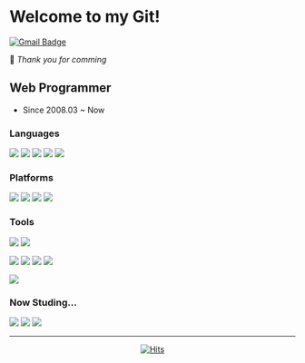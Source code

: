 # Welcome to my Git!

[![Gmail Badge](https://img.shields.io/badge/Gmail-d14836?style=flat-square&logo=Gmail&logoColor=white&link=mailto:dudn1114@gmail.com)](mailto:dudn1114@gmail.com)

🤞 _Thank you for comming_

## Web Programmer

- Since 2008.03 ~ Now

### Languages

<img src="https://img.shields.io/badge/PHP-777BB4?style=flat-square&logo=php&logoColor=white"/>&nbsp;<img src="https://img.shields.io/badge/MySQL-4479A1?style=flat-square&logo=mysql&logoColor=white"/>&nbsp;<img src="https://img.shields.io/badge/Javascript-F7DF1E?style=flat-square&logo=javascript&logoColor=white"/>&nbsp;<img src="https://img.shields.io/badge/HTML5-E34F26?style=flat-square&logo=html5&logoColor=white"/>&nbsp;<img src="https://img.shields.io/badge/CSS-1572B6?style=flat-square&logo=css3&logoColor=white"/>

### Platforms

<img src="https://img.shields.io/badge/CodeIgniter-EF4223?style=flat-square&logo=CodeIgniter&logoColor=white"/>&nbsp;<img src="https://img.shields.io/badge/Wordpress-21759B?style=flat-square&logo=Wordpress&logoColor=white"/>&nbsp;<img src="https://img.shields.io/badge/Drupal-0678BE?style=flat-square&logo=Drupal&logoColor=white"/>&nbsp;<img src="https://img.shields.io/badge/Magento-EE672F?style=flat-square&logo=Magento&logoColor=white"/>

### Tools

<img src="https://img.shields.io/badge/Visual&nbsp;Studio&nbsp;Code-007ACC1572B6?style=flat-square&logo=visualstudiocode&logoColor=white"/>&nbsp;<img src="https://img.shields.io/badge/Git-F05032?style=flat-square&logo=git&logoColor=white"/>

<img src="https://img.shields.io/badge/Confluence-172B4D?style=flat-square&logo=Confluence&logoColor=white"/>&nbsp;<img src="https://img.shields.io/badge/jira-0052CC?style=flat-square&logo=jira&logoColor=white"/>&nbsp;<img src="https://img.shields.io/badge/Slack-4A154B?style=flat-square&logo=slack&logoColor=white"/>&nbsp;<img src="https://img.shields.io/badge/Trello-0052CC?style=flat-square&logo=Trello&logoColor=white"/>

<img src="https://img.shields.io/badge/Adobe&nbsp;Photoshop-31A8FF?style=flat-square&logo=adobephotoshop&logoColor=white"/>

### Now Studing...

<img src="https://img.shields.io/badge/Docker-2496ED?style=flat-square&logo=docker&logoColor=white"/>&nbsp;<img src="https://img.shields.io/badge/Vue.js-4FC08D?style=flat-square&logo=Vue.js&logoColor=white"/>&nbsp;<img src="https://img.shields.io/badge/React-61DAFB?style=flat-square&logo=React&logoColor=white"/>

---

<div align=center>

[![Hits](https://hits.seeyoufarm.com/api/count/incr/badge.svg?url=https%3A%2F%2Fgithub.com%2Fzzsza)](https://hits.seeyoufarm.com)

</div>
